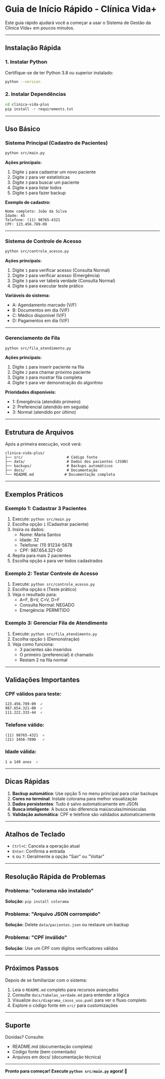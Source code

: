 # Guia de Início Rápido - Clínica Vida+

Este guia rápido ajudará você a começar a usar o Sistema de Gestão da Clínica Vida+ em poucos minutos.

---

## Instalação Rápida

### 1. Instalar Python
Certifique-se de ter Python 3.8 ou superior instalado:
```bash
python --version
```

### 2. Instalar Dependências
```bash
cd clinica-vida-plus
pip install -r requirements.txt
```

---

## Uso Básico

### Sistema Principal (Cadastro de Pacientes)

```bash
python src/main.py
```

**Ações principais:**
1. Digite `1` para cadastrar um novo paciente
2. Digite `2` para ver estatísticas
3. Digite `3` para buscar um paciente
4. Digite `4` para listar todos
5. Digite `5` para fazer backup

**Exemplo de cadastro:**
```
Nome completo: João da Silva
Idade: 45
Telefone: (11) 98765-4321
CPF: 123.456.789-09
```

---

### Sistema de Controle de Acesso

```bash
python src/controle_acesso.py
```

**Ações principais:**
1. Digite `1` para verificar acesso (Consulta Normal)
2. Digite `2` para verificar acesso (Emergência)
3. Digite `3` para ver tabela verdade (Consulta Normal)
4. Digite `6` para executar teste prático

**Variáveis do sistema:**
- A: Agendamento marcado (V/F)
- B: Documentos em dia (V/F)
- C: Médico disponível (V/F)
- D: Pagamentos em dia (V/F)

---

### Gerenciamento de Fila

```bash
python src/fila_atendimento.py
```

**Ações principais:**
1. Digite `1` para inserir paciente na fila
2. Digite `2` para chamar próximo paciente
3. Digite `3` para mostrar fila completa
4. Digite `5` para ver demonstração do algoritmo

**Prioridades disponíveis:**
- 1: Emergência (atendido primeiro)
- 2: Preferencial (atendido em seguida)
- 3: Normal (atendido por último)

---

## Estrutura de Arquivos

Após a primeira execução, você verá:

```
clinica-vida-plus/
├── src/                    # Código fonte
├── data/                   # Dados dos pacientes (JSON)
├── backups/                # Backups automáticos
├── docs/                   # Documentação
└── README.md              # Documentação completa
```

---

## Exemplos Práticos

### Exemplo 1: Cadastrar 3 Pacientes

1. Execute: `python src/main.py`
2. Escolha opção `1` (Cadastrar paciente)
3. Insira os dados:
   - Nome: Maria Santos
   - Idade: 32
   - Telefone: (11) 91234-5678
   - CPF: 987.654.321-00
4. Repita para mais 2 pacientes
5. Escolha opção `4` para ver todos cadastrados

### Exemplo 2: Testar Controle de Acesso

1. Execute: `python src/controle_acesso.py`
2. Escolha opção `6` (Teste prático)
3. Veja o resultado para:
   - A=F, B=V, C=V, D=F
   - Consulta Normal: NEGADO
   - Emergência: PERMITIDO

### Exemplo 3: Gerenciar Fila de Atendimento

1. Execute: `python src/fila_atendimento.py`
2. Escolha opção `5` (Demonstração)
3. Veja como funciona:
   - 3 pacientes são inseridos
   - O primeiro (preferencial) é chamado
   - Restam 2 na fila normal

---

## Validações Importantes

### CPF válidos para teste:
```
123.456.789-09  ✓
987.654.321-00  ✓
111.222.333-44  ✓
```

### Telefone válido:
```
(11) 98765-4321  ✓
(21) 3456-7890   ✓
```

### Idade válida:
```
1 a 149 anos  ✓
```

---

## Dicas Rápidas

1. **Backup automático**: Use opção 5 no menu principal para criar backups
2. **Cores no terminal**: Instale colorama para melhor visualização
3. **Dados persistentes**: Tudo é salvo automaticamente em JSON
4. **Busca inteligente**: A busca não diferencia maiúsculas/minúsculas
5. **Validação automática**: CPF e telefone são validados automaticamente

---

## Atalhos de Teclado

- `Ctrl+C`: Cancela a operação atual
- `Enter`: Confirma a entrada
- `6` ou `7`: Geralmente a opção "Sair" ou "Voltar"

---

## Resolução Rápida de Problemas

### Problema: "colorama não instalado"
**Solução:** `pip install colorama`

### Problema: "Arquivo JSON corrompido"
**Solução:** Delete `data/pacientes.json` ou restaure um backup

### Problema: "CPF inválido"
**Solução:** Use um CPF com dígitos verificadores válidos

---

## Próximos Passos

Depois de se familiarizar com o sistema:

1. Leia o `README.md` completo para recursos avançados
2. Consulte `docs/tabelas_verdade.md` para entender a lógica
3. Visualize `docs/diagrama_casos_uso.puml` para ver o fluxo completo
4. Explore o código fonte em `src/` para customizações

---

## Suporte

Dúvidas? Consulte:
- README.md (documentação completa)
- Código fonte (bem comentado)
- Arquivos em docs/ (documentação técnica)

---

**Pronto para começar! Execute `python src/main.py` agora! 🚀**
